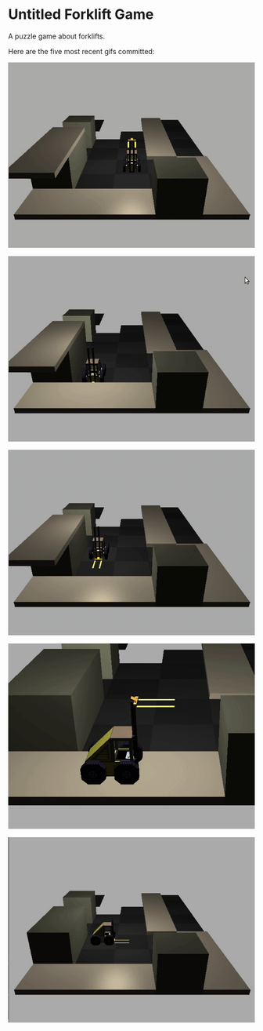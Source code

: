 # Untitled Forklift Game
A puzzle game about forklifts.

Here are the five most recent gifs committed:

![017-rotating.gif](gifs/017-rotating.gif?raw=true "017-rotating")

![016-pusing-and-pulling.gif](gifs/016-pusing-and-pulling.gif?raw=true "016-pusing-and-pulling")

![015-fork-lifting-and-lowering.gif](gifs/015-fork-lifting-and-lowering.gif?raw=true "015-fork-lifting-and-lowering")

![014-fork-movement.gif](gifs/014-fork-movement.gif?raw=true "014-fork-movement")

![013-gameplay.gif](gifs/013-gameplay.gif?raw=true "013-gameplay")
